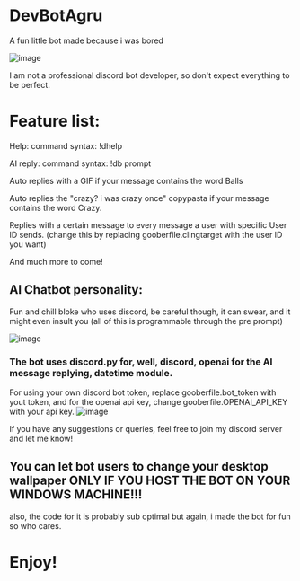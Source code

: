 # DevBotAgru
A fun little bot made because i was bored

![image](https://github.com/DevBoiAgru/DebtBoiArgue/assets/79085233/d09df0d4-b323-4211-9f31-d94e04cbf594)

I am not a professional discord bot developer, so don't expect everything to be perfect.

# Feature list:

Help: command syntax: !dhelp

AI reply: command syntax: !db prompt

Auto replies with a GIF if your message contains the word Balls

Auto replies the "crazy? i was crazy once" copypasta if your message contains the word Crazy.

Replies with a certain message to every message a user with specific User ID sends. (change this by replacing gooberfile.clingtarget with the user ID you want)

And much more to come!

## AI Chatbot personality:
Fun and chill bloke who uses discord, be careful though, it can swear, and it might even insult you (all of this is programmable through the pre prompt)

![image](https://github.com/DevBoiAgru/DebtBoiArgue/assets/79085233/3477f89c-0787-4963-b87e-6ad99fc14300)

### The bot uses discord.py for, well, discord, openai for the AI message replying, datetime module.

For using your own discord bot token, replace gooberfile.bot_token with yout token, and for the openai api key, change gooberfile.OPENAI_API_KEY with your api key.
![image](https://github.com/DevBoiAgru/DebtBoiArgue/assets/79085233/c105afa2-e811-476a-96fa-1d0afa95a7f6)



If you have any suggestions or queries, feel free to join my discord server and let me know! 

## You can let bot users to change your desktop wallpaper ONLY IF YOU HOST THE BOT ON YOUR WINDOWS MACHINE!!!
also, the code for it is probably sub optimal but again, i made the bot for fun so who cares.

# Enjoy!
